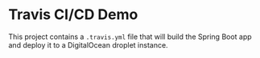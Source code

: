 # Travis CI/CD Demo

This project contains a `.travis.yml` file that will build the Spring Boot app and 
deploy it to a DigitalOcean droplet instance.

